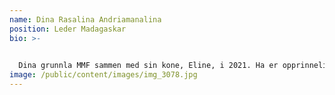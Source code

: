 ```yaml
---
name: Dina Rasalina Andriamanalina
position: Leder Madagaskar
bio: >-
  

  Dina grunnla MMF sammen med sin kone, Eline, i 2021. Ha er opprinnelig fra Antsirabe, Madagaskar. Han har rytme og musikk i blodet, og har siden barndommen spilt mange instrumenter. Det var imidlertid etter hvert pianoet som ble det dominerende instrumentet. I London studerte han musikkteknologi, og jobbet etterhvert i musikkstudio. Med entusiasme for barn og utviklingsarbeid dro han tilbake til Madagaskar, hvor han blant annet har vært prosjektleder for internasjonalt hjelpearbeid. Nå leder han arbeidet til MMF sammen med Eline, I tillegg til å undervise i piano og gassisk tradisjonell musikk og dans i prosjektet.
image: /public/content/images/img_3078.jpg
---
```

